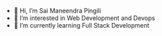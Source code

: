 - 👋 Hi, I’m Sai Maneendra Pingili
- 👀 I’m interested in Web Development and Devops
- 🌱 I’m currently learning Full Stack Development


<!---
codebender14/codebender14 is a ✨ special ✨ repository because its `README.md` (this file) appears on your GitHub profile.
You can click the Preview link to take a look at your changes.
--->

